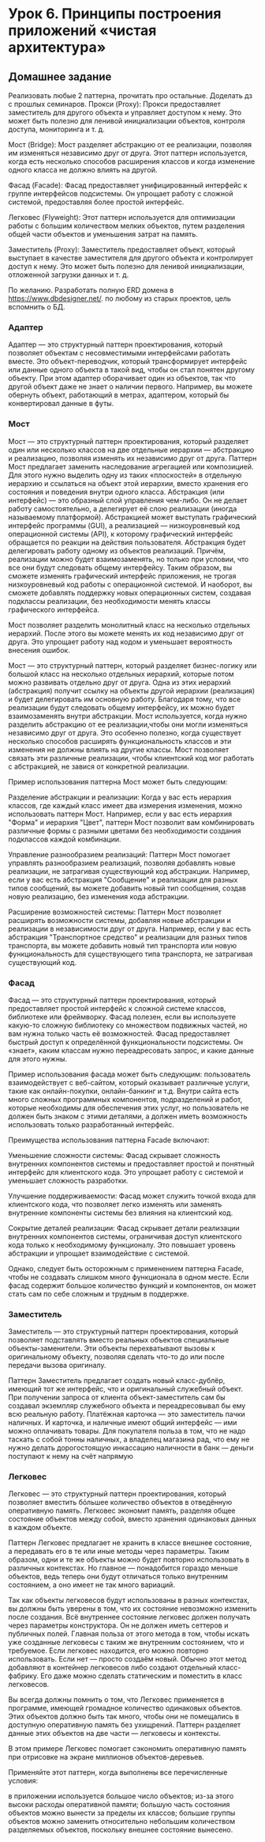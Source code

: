 # Урок 6. Принципы построения приложений «чистая архитектура»
## Домашнее задание
Реализовать любые 2 паттерна, прочитать про остальные.
Доделать дз с прошлых семинаров.
Прокси (Proxy): Прокси предоставляет заместитель для другого объекта и управляет доступом к нему. Это может быть полезно для ленивой инициализации объектов, контроля доступа, мониторинга и т. д.

Мост (Bridge): Мост разделяет абстракцию от ее реализации, позволяя им изменяться независимо друг от друга. Этот паттерн используется, когда есть несколько способов расширения классов и когда изменение одного класса не должно влиять на другой.

Фасад (Facade): Фасад предоставляет унифицированный интерфейс к группе интерфейсов подсистемы. Он упрощает работу с сложной системой, предоставляя более простой интерфейс.


Легковес (Flyweight): Этот паттерн используется для оптимизации работы с большим количеством мелких объектов, путем разделения общей части объектов и уменьшения затрат на память.

Заместитель (Proxy): Заместитель предоставляет объект, который выступает в качестве заместителя для другого объекта и контролирует доступ к нему. Это может быть полезно для ленивой инициализации, отложенной загрузки данных и т. д.

По желанию. Разработать полную ERD домена в https://www.dbdesigner.net/. по любому из старых проектов, цель вспомнить о БД.

### Адаптер 
Адаптер — это структурный паттерн проектирования, который позволяет объектам с несовместимыми интерфейсами работать вместе.
Это объект-переводчик, который трансформирует интерфейс или данные одного объекта в такой вид, чтобы он стал понятен другому объекту. При этом адаптер оборачивает один из объектов, так что другой объект даже не знает о наличии первого. Например, вы можете обернуть объект, работающий в метрах, адаптером, который бы конвертировал данные в футы.

### Мост 
Мост — это структурный паттерн проектирования, который разделяет один или несколько классов на две отдельные иерархии — абстракцию и реализацию, позволяя изменять их независимо друг от друга.
Паттерн Мост предлагает заменить наследование агрегацией или композицией. Для этого нужно выделить одну из таких «плоскостей» в отдельную иерархию и ссылаться на объект этой иерархии, вместо хранения его состояния и поведения внутри одного класса.
Абстракция (или интерфейс) — это образный слой управления чем-либо. Он не делает работу самостоятельно, а делегирует её слою реализации (иногда называемому платформой). Абстракцией может выступать графический интерфейс программы (GUI), а реализацией — низкоуровневый код операционной системы (API), к которому графический интерфейс обращается по реакции на действия пользователя.
Абстракция будет делегировать работу одному из объектов реализаций. Причём, реализации можно будет взаимозаменять, но только при условии, что все они будут следовать общему интерфейсу.
Таким образом, вы сможете изменять графический интерфейс приложения, не трогая низкоуровневый код работы с операционной системой. И наоборот, вы сможете добавлять поддержку новых операционных систем, создавая подклассы реализации, без необходимости менять классы графического интерфейса.

Мост позволяет разделить монолитный класс на несколько отдельных иерархий. После этого вы можете менять их код независимо друг от друга. Это упрощает работу над кодом и уменьшает вероятность внесения ошибок.

Мост — это структурный паттерн, который разделяет бизнес-логику или большой класс на несколько отдельных иерархий, которые потом можно развивать отдельно друг от друга.
Одна из этих иерархий (абстракция) получит ссылку на объекты другой иерархии (реализация) и будет делегировать им основную работу. Благодаря тому, что все реализации будут следовать общему интерфейсу, их можно будет взаимозаменять внутри абстракции. Мост используется, когда нужно разделить абстракцию от ее реализации,чтобы они могли изменяться независимо друг от друга. Это особенно полезно, когда существует несколько способов расширять функциональность классов и эти изменения не должны влиять на другие классы. Мост позволяет связать эти различные реализации, чтобы клиентский код мог работать с абстракцией, не завися от конкретной реализации.

Пример использования паттерна Мост может быть следующим:

Разделение абстракции и реализации: Когда у вас есть иерархия классов, где каждый класс имеет два измерения изменения, можно использовать паттерн Мост. Например, если у вас есть иерархия "Форма" и иерархия "Цвет", паттерн Мост позволит вам комбинировать различные формы с разными цветами без необходимости создания подклассов каждой комбинации.

Управление разнообразием реализаций: Паттерн Мост помогает управлять разнообразием реализаций, позволяя добавлять новые реализации, не затрагивая существующий код абстракции. Например, если у вас есть абстракция "Сообщение" и реализации для разных типов сообщений, вы можете добавить новый тип сообщения, создав новую реализацию, без изменения кода абстракции.

Расширение возможностей системы: Паттерн Мост позволяет расширять возможности системы, добавляя новые абстракции и реализации в независимости друг от друга. Например, если у вас есть абстракция "Транспортное средство" и реализации для разных типов транспорта, вы можете добавить новый тип транспорта или новую функциональность для существующего типа транспорта, не затрагивая существующий код.

### Фасад 

Фасад — это структурный паттерн проектирования, который предоставляет простой интерфейс к сложной системе классов, библиотеке или фреймворку. Фасад полезен, если вы используете какую-то сложную библиотеку со множеством подвижных частей, но вам нужна только часть её возможностей.
Фасад предоставляет быстрый доступ к определённой функциональности подсистемы. Он «знает», каким классам нужно переадресовать запрос, и какие данные для этого нужны.

Пример использования фасада может быть следующим: пользователь взаимодействует с веб-сайтом, который оказывает различные услуги, такие как онлайн-покупки, онлайн-банкинг и т.д. Внутри сайта есть много сложных программных компонентов, подразделений и работ, которые необходимы для обеспечения этих услуг, но пользователь не должен быть знаком с этими деталями, а должен иметь возможность использовать только разработанный интерфейс.

Преимущества использования паттерна Facade включают:

Уменьшение сложности системы: Фасад скрывает сложность внутренних компонентов системы и предоставляет простой и понятный интерфейс для клиентского кода. Это упрощает работу с системой и уменьшает сложность разработки.

Улучшение поддерживаемости: Фасад может служить точкой входа для клиентского кода, что позволяет легко изменять или заменять внутренние компоненты системы без влияния на клиентский код.

Сокрытие деталей реализации: Фасад скрывает детали реализации внутренних компонентов системы, ограничивая доступ клиентского кода только к необходимому функционалу. Это повышает уровень абстракции и упрощает взаимодействие с системой.

Однако, следует быть осторожным с применением паттерна Facade, чтобы не создавать слишком много функционала в одном месте. Если фасад содержит большое количество функций и компонентов, он может стать сам по себе сложным и трудным в поддержке.

### Заместитель 
Заместитель — это структурный паттерн проектирования, который позволяет подставлять вместо реальных объектов специальные объекты-заменители. Эти объекты перехватывают вызовы к оригинальному объекту, позволяя сделать что-то до или после передачи вызова оригиналу.

Паттерн Заместитель предлагает создать новый класс-дублёр, имеющий тот же интерфейс, что и оригинальный служебный объект. При получении запроса от клиента объект-заместитель сам бы создавал экземпляр служебного объекта и переадресовывал бы ему всю реальную работу.
Платёжная карточка — это заместитель пачки наличных. И карточка, и наличные имеют общий интерфейс — ими можно оплачивать товары. Для покупателя польза в том, что не надо таскать с собой тонны наличных, а владелец магазина рад, что ему не нужно делать дорогостоящую инкассацию наличности в банк — деньги поступают к нему на счёт напрямую

### Легковес 
Легковес — это структурный паттерн проектирования, который позволяет вместить бóльшее количество объектов в отведённую оперативную память. Легковес экономит память, разделяя общее состояние объектов между собой, вместо хранения одинаковых данных в каждом объекте.

Паттерн Легковес предлагает не хранить в классе внешнее состояние, а передавать его в те или иные методы через параметры. Таким образом, одни и те же объекты можно будет повторно использовать в различных контекстах. Но главное — понадобится гораздо меньше объектов, ведь теперь они будут отличаться только внутренним состоянием, а оно имеет не так много вариаций.

Так как объекты легковесов будут использованы в разных контекстах, вы должны быть уверены в том, что их состояние невозможно изменить после создания. Всё внутреннее состояние легковес должен получать через параметры конструктора. Он не должен иметь сеттеров и публичных полей.
Главная польза от этого метода в том, чтобы искать уже созданные легковесы с таким же внутренним состоянием, что и требуемое. Если легковес находится, его можно повторно использовать. Если нет — просто создаём новый. Обычно этот метод добавляют в контейнер легковесов либо создают отдельный класс-фабрику. Его даже можно сделать статическим и поместить в класс легковесов.

Вы всегда должны помнить о том, что Легковес применяется в программе, имеющей громадное количество одинаковых объектов. Этих объектов должно быть так много, чтобы они не помещались в доступную оперативную память без ухищрений. Паттерн разделяет данные этих объектов на две части — легковесы и контексты.

В этом примере Легковес помогает сэкономить оперативную память при отрисовке на экране миллионов объектов-деревьев.

Применяйте этот паттерн, когда выполнены все перечисленные условия:

в приложении используется большое число объектов;
из-за этого высоки расходы оперативной памяти;
большую часть состояния объектов можно вынести за пределы их классов;
большие группы объектов можно заменить относительно небольшим количеством разделяемых объектов, поскольку внешнее состояние вынесено.

